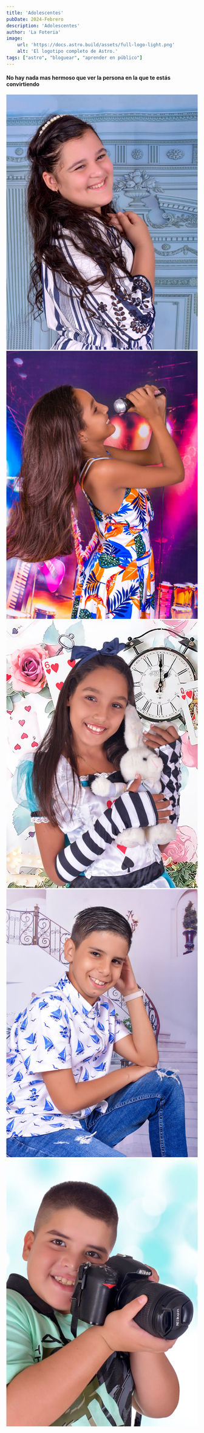 ```yaml
---
title: 'Adolescentes'
pubDate: 2024-Febrero
description: 'Adolescentes'
author: 'La Foteria'
image:
    url: 'https://docs.astro.build/assets/full-logo-light.png'
    alt: 'El logotipo completo de Astro.'
tags: ["astro", "bloguear", "aprender en público"]
---
```




#### No hay nada mas hermoso que ver la persona en la que te estás convirtiendo

![adolescentes][path]
![adolescentes][path2]
![adolescentes][path3]
![adolescentes][path4]
![adolescentes][path5]

[path]: ../../../assets/adolescentes/01.webp
[path2]: ../../../assets/adolescentes/02.webp
[path3]: ../../../assets/adolescentes/03.webp
[path4]: ../../../assets/adolescentes/04.webp
[path5]: ../../../assets/adolescentes/05.webp

